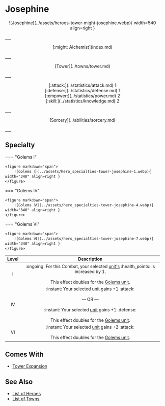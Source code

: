 # Josephine

<p style="text-align: center;" markdown>![Josephine](../assets/heroes-tower-might-josephine.webp){ width=540 align=right }</p>
___
<p style="text-align: center;" markdown>[:might: Alchemist](index.md)</p>
___
<p style="text-align: center;" markdown>[Tower](../towns/tower.md)</p>
___

<p style="text-align: center;" markdown>[:attack:](../statistics/attack.md)&nbsp;1</br>[:defense:](../statistics/defense.md)&nbsp;1</br>[:empower:](../statistics/power.md)&nbsp;2</br>[:skill:](../statistics/knowledge.md)&nbsp;2</p>
___
<p style="text-align: center;" markdown>[Sorcery](../abilities/sorcery.md)</p>
___

## Specialty

=== "Golems Ⅰ"

    <figure markdown="span">
        ![Golems Ⅰ](../assets/hero_specialties-tower-josephine-1.webp){ width="340" align=right }
    </figure>

=== "Golems Ⅳ"

    <figure markdown="span">
        ![Golems Ⅳ](../assets/hero_specialties-tower-josephine-4.webp){ width="340" align=right }
    </figure>

=== "Golems Ⅵ"

    <figure markdown="span">
        ![Golems Ⅵ](../assets/hero_specialties-tower-josephine-7.webp){ width="340" align=right }
    </figure>


| Level | Description |
| :---: | :---: |
| Ⅰ | :ongoing: For this Combat, your selected [unit's](../units/index.md) :health_points: is increased by 1.<br><br>This effect doubles for the [Golems unit](../units/iron_golems.md). |
| Ⅳ | :instant: Your selected [unit](../units/index.md) gains +1 :attack:<br><br>— OR —<br><br>:instant: Your selected [unit](../units/index.md) gains +1 :defense:<br><br>This effect doubles for the [Golems unit](../units/iron_golems.md). |
| Ⅵ | :instant: Your selected [unit](../units/index.md) gains +2 :attack:<br><br>This effect doubles for the [Golems unit](../units/iron_golems.md). |


## Comes With

- [Tower Expansion](../content/tower_expansion.md)


## See Also

- [List of Heroes](index.md)
- [List of Towns](../towns/index.md)

